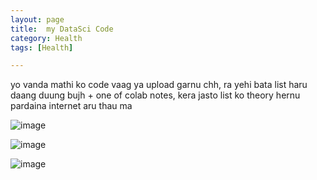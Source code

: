 ```yaml
---
layout: page
title:  my DataSci Code
category: Health
tags: [Health]

---
```

 
yo vanda mathi ko code vaag ya upload garnu chh, ra yehi bata list haru daang duung bujh + one of colab notes, kera jasto list ko theory hernu pardaina internet aru thau ma 

![image](https://github.com/user-attachments/assets/8da24229-055e-4e74-88e8-bad27b71386e)

![image](https://github.com/user-attachments/assets/85950af8-0ae3-4138-9fc8-5452f9e14e16)

![image](https://github.com/user-attachments/assets/5de939e3-5b3a-4071-b6db-3ed4bb771c76)
